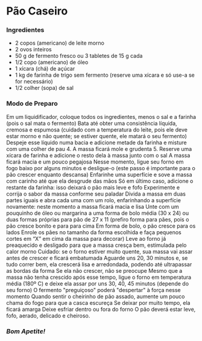 **<h1>Pão Caseiro</h1>**

### Ingredientes

- 2 copos (americano) de leite morno
- 2 ovos inteiros
- 50 g de fermento fresco ou 3 tabletes de 15 g cada
- 1/2 copo (americano) de óleo
- 1 xícara (chá) de açúcar
- 1 kg de farinha de trigo sem fermento (reserve uma xícara e só use-a se for necessário)
- 1/2 colher (sopa) de sal

### Modo de Preparo
Em um liquidificador, coloque todos os ingredientes, menos o sal e a farinha (pois o sal mata o fermento)
Bata até obter uma consistência líquida, cremosa e espumosa (cuidado com a temperatura do leite, pois ele deve estar morno e não quente; se estiver quente, ele matará o seu fermento)
Despeje esse líquido numa bacia e adicione metade da farinha e misture com uma colher de pau
4. A massa ficará mole e grudenta
5. Reserve uma xícara de farinha e adicione o resto dela à massa junto com o sal
A massa ficará macia e um pouco pegajosa
Nesse momento, ligue seu forno em fogo baixo por alguns minutos e desligue-o (este passo é importante para o pão crescer enquanto descansa)
Enfarinhe uma superfície e sove a massa com carinho até que ela desgrude das mãos
Só em último caso, adicione o restante da farinha: isso deixará o pão mais leve e fofo
Experimente e corrija o sabor da massa conforme seu paladar
Divida a massa em duas partes iguais e abra cada uma com um rolo, enfarinhando a superfície novamente: neste momento a massa ficará macia e lisa
Unte com um pouquinho de óleo ou margarina a uma forma de bolo média (30 x 24) ou duas formas próprias para pão de 27 x 11 (prefiro forma para pães, pois o pão cresce bonito e para para cima
Em forma de bolo, o pão cresce para os lados
Enrole os pães no tamanho da forma escolhida e faça pequenos cortes em “X” em cima da massa para decorar)
Leve ao forno já preaquecido e desligado para que a massa cresça bem, estimulada pelo calor morno
Cuidado: se o forno estiver muito quente, sua massa vai assar antes de crescer e ficará embatumada
Aguarde uns 20, 30 minutos e, se tudo correr bem, ela crescerá lisa e arredondada, podendo até ultrapassar as bordas da forma
Se ela não crescer, não se preocupe
Mesmo que a massa não tenha crescido após esse tempo, ligue o forno em temperatura média (180º C) e deixe ela assar por uns 30, 40, 45 minutos (depende do seu forno)
O fermento "preguiçoso" poderá "despertar" à força nesse momento
Quando sentir o cheirinho de pão assado, aumente um pouco chama do fogo para que a casca escureça
Se deixar por muito tempo, ela ficará amarga
Deixe esfriar dentro ou fora do forno
O pão deverá estar leve, fofo, aerado, delicado e cheiroso.

### *Bom Apetite!*
